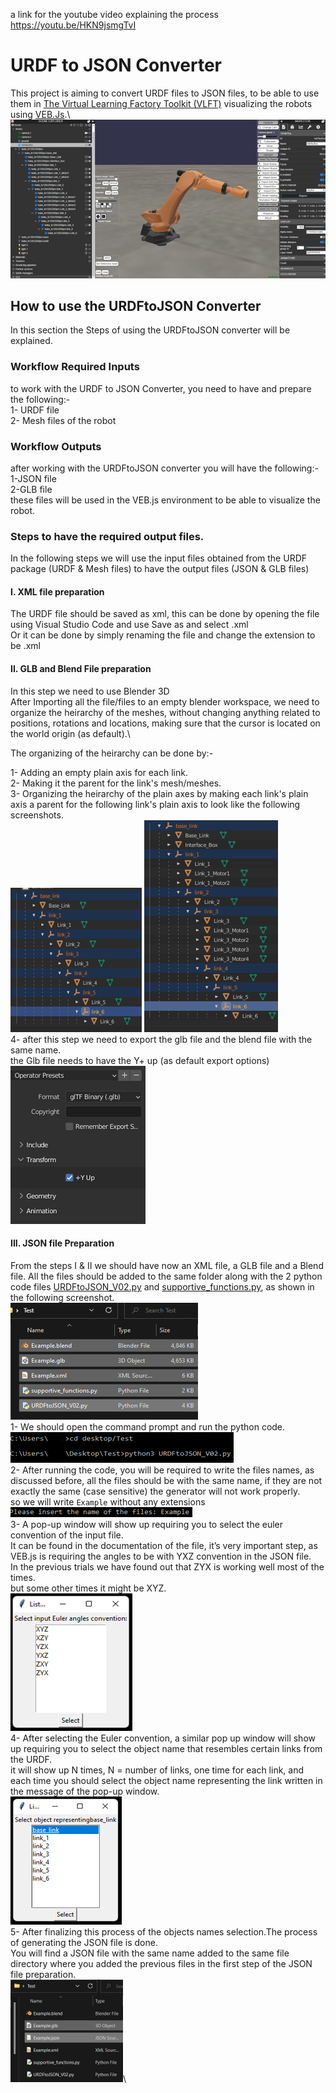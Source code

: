 a link for the youtube video explaining the process https://youtu.be/HKN9jsmgTvI




# URDF to JSON Converter

This project is aiming to convert URDF files to JSON files, to be able to use them in [The Virtual Learning Factory Toolkit (VLFT)]('https://virtualfactory.gitbook.io/vlft/') visualizing the robots using [VEB.Js]('https://virtualfactory.gitbook.io/vlft/tools/vebjs').\
![VEB.js](https://github.com/AsemShabayek/Digital_Factory_T1/blob/main/Screenshots/a%20robot%20inside%20the%20VEB.js.png)

## How to use the URDFtoJSON Converter
In this section the Steps of using the URDFtoJSON converter will be explained.
### Workflow Required Inputs
to work with the URDF to JSON Converter, you need to have and prepare the following:-\
1- URDF file\
2- Mesh files of the robot

### Workflow Outputs
after working with the URDFtoJSON converter you will have the following:-\
1-JSON file\
2-GLB file\
these files will be used in the VEB.js environment to be able to visualize the robot.
### Steps to have the required output files.
In the following steps we will use the input files obtained from the URDF package (URDF & Mesh files) to have the output files (JSON & GLB files)

#### I. XML file preparation
The URDF file should be saved as xml, this can be done by opening the file using Visual Studio Code and use Save as and select .xml\
Or it can be done by simply renaming the file and change the extension to be .xml

#### II. GLB and Blend File preparation
In this step we need to use Blender 3D\
After Importing all the file/files to an empty blender workspace, we need to organize the heirarchy of the meshes, without changing anything related to positions, rotations and locations, making sure that the cursor is located on the world origin (as default).\

The organizing of the heirarchy can be done by:-

1- Adding an empty plain axis for each link. \
2- Making it the parent for the link's mesh/meshes. \
3- Organizing the heirarchy of the plain axes by making each link's plain axis a parent for the following link's plain axis to look like the following screenshots.\
![single meshes for each link](https://github.com/AsemShabayek/Digital_Factory_T1/blob/main/Screenshots/Parents%20Heirarchy%20single%20meshes.png)
![multiple meshes for each link](https://github.com/AsemShabayek/Digital_Factory_T1/blob/main/Screenshots/Parents%20Heirarchy%20multiple%20meshes.png)\
4- after this step we need to export the glb file and the blend file with the same name.\
the Glb file needs to have the Y+ up (as default export options)\
![exporting the glb file options](https://github.com/AsemShabayek/Digital_Factory_T1/blob/main/Screenshots/GLB%20export%20options.png)

#### III. JSON file Preparation
From the steps I & II we should have now an XML file, a GLB file and a Blend file.
All the files should be added to the same folder along with the 2 python code files [URDFtoJSON_V02.py]() and [supportive_functions.py](), as shown in the following screenshot. \
![Folder contents example](https://github.com/AsemShabayek/Digital_Factory_T1/blob/main/Screenshots/folder%20contents.png)\
1- We should open the command prompt and run the python code.\
![JSON 1st step](https://github.com/AsemShabayek/Digital_Factory_T1/blob/main/Screenshots/Json%201st%20step.png)\
2- After running the code, you will be required to write the files names, as discussed before, all the files should be with the same name, if they are not exactly the same (case sensitive) the generator will not work properly.\
so we will write `Example` without any extensions\
![JSON 2nd step](https://github.com/AsemShabayek/Digital_Factory_T1/blob/main/Screenshots/Json%202nd%20step.png)\
3- A pop-up window will show up requiring you to select the euler convention of the input file.\
It can be found in the documentation of the file, it’s very important step, as VEB.js is requiring the angles to be with YXZ convention in the JSON file.\
In the previous trials we have found out that ZYX is working well most of the times.\
but some other times it might be XYZ.\
![JSON 2nd step](https://github.com/AsemShabayek/Digital_Factory_T1/blob/main/Screenshots/Json%203rd%20step.png)\
4- After selecting the Euler convention, a similar pop up window will show up requiring you to select the object name that resembles certain links from the URDF.\
it will show up N times, N = number of links, one time for each link, and each time you should select the object name representing the link written in the message of the pop-up window.\
![JSON 2nd step](https://github.com/AsemShabayek/Digital_Factory_T1/blob/main/Screenshots/JSON%204th%20Step.png)\
5- After finalizing this process of the objects names selection.The process of generating the JSON file is done.\
You will find a JSON file with the same name added to the same file directory where you added the previous files in the first step of the JSON file preparation.\
![JSON 2nd step](https://github.com/AsemShabayek/Digital_Factory_T1/blob/main/Screenshots/JSON%205th%20STep.png)\

